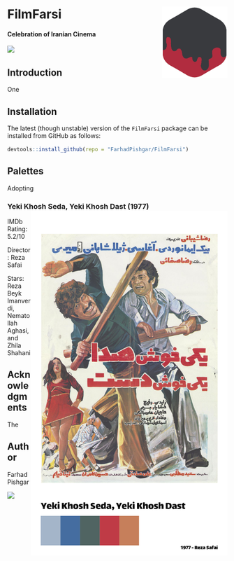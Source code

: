 # FilmFarsi <img src="man/figure/logo.png" align="right" width="150" />

<!-- badges: start -->
#### Celebration of Iranian Cinema
<!-- badges: end -->

[![](https://img.shields.io/badge/github%20version-0.0.1-success.svg?color=orange&style=for-the-badge)](https://github.com/FarhadPishgar/FilmFarsi)

## Introduction

One

## Installation

The latest (though unstable) version of the `FilmFarsi` package can be installed from GitHub as follows:

``` r
devtools::install_github(repo = "FarhadPishgar/FilmFarsi")
```

## Palettes

Adopting

### Yeki Khosh Seda, Yeki Khosh Dast (1977) <img src="man/figure/palettes/yeki%20khosh%20seda%2C%20yeki%20khosh%20dast.png" align="right" width="450" />

IMDb Rating: 5.2/10

Director: Reza Safai

Stars: Reza Beyk Imanverdi, Nematollah Aghasi, and Zhila Shahani

## Acknowledgments
The

## Author
Farhad Pishgar

[![](https://img.shields.io/twitter/follow/FarhadPishgar.svg?color=orange&style=for-the-badge)](https://twitter.com/FarhadPishgar)
